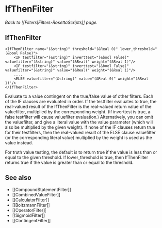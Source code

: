# IfThenFilter
*Back to [[Filters|Filters-RosettaScripts]] page.*
## IfThenFilter

```
<IfThenFilter name="(&string)" threshold="(&Real 0)" lower_threshold="(&bool False)">
    <IF testfilter="(&string)" inverttest="(&bool False)" valuefilter="(&string)" value="(&Real)" weight="(&Real 1)"/>
    <IF testfilter="(&string)" inverttest="(&bool False)" valuefilter="(&string)" value="(&Real)" weight="(&Real 1)"/>
    ....
    <ELSE valuefilter="(&string)" value="(&Real 0)" weight="(&Real 1)"/>
</IfThenFilter>
```

Evaluate to a value contingent on the true/false value of other filters. Each of the IF clauses are evaluated in order. If the testfilter evaluates to true, the real-valued result of the IfThenFilter is the real-valued return value of the valuefilter, multiplied by the corresponding weight. (If inverttest is true, a false testfilter will cause valuefilter evaluation.) Alternatively, you can omit the valuefilter, and give a literal value with the value parameter (which will also be multiplied by the given weight). If none of the IF clauses return true for their testfilters, then the real-valued result of the ELSE clause valuefilter (or the corresponding literal value) multiplied by the weight is used as the value instead.

For truth value testing, the default is to return true if the value is less than or equal to the given threshold. If lower\_threshold is true, then IfThenFilter returns true if the value is greater than or equal to the threshold.

## See also

* [[CompoundStatementFilter]]
* [[CombinedValueFilter]]
* [[CalculatorFilter]]
* [[BoltzmannFilter]]
* [[OperatorFilter]]
* [[SigmoidFilter]]
* [[ContingentFilter]]

